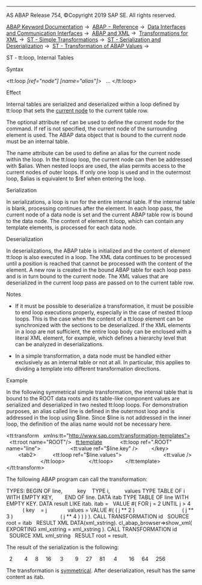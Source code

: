   

* * *

AS ABAP Release 754, ©Copyright 2019 SAP SE. All rights reserved.

[ABAP Keyword Documentation](javascript:call_link\('abenabap.htm'\)) →  [ABAP − Reference](javascript:call_link\('abenabap_reference.htm'\)) →  [Data Interfaces and Communication Interfaces](javascript:call_link\('abenabap_data_communication.htm'\)) →  [ABAP and XML](javascript:call_link\('abenabap_xml.htm'\)) →  [Transformations for XML](javascript:call_link\('abenabap_xml_trafos.htm'\)) →  [ST - Simple Transformations](javascript:call_link\('abenabap_st.htm'\)) →  [ST - Serialization and Deserialization](javascript:call_link\('abenst_serial_deserial.htm'\)) →  [ST - Transformation of ABAP Values](javascript:call_link\('abenst_abap_values.htm'\)) → 

ST - tt:loop, Internal Tables

Syntax

<tt:loop *\[*ref="node"*\]* *\[*name="alias"*\]*\>
  ...
</tt:loop>

Effect

Internal tables are serialized and deserialized within a loop defined by tt:loop that sets the [current node](javascript:call_link\('abenst_tt_ref.htm'\)) to the current table row.

The optional attribute ref can be used to define the current node for the command. If ref is not specified, the current node of the surrounding element is used. The ABAP data object that is bound to the current node must be an internal table.

The name attribute can be used to define an alias for the current node within the loop. In the tt:loop loop, the current node can then be addressed with $alias. When nested loops are used, the alias permits access to the current nodes of outer loops. If only one loop is used and in the outermost loop, $alias is equivalent to $ref when entering the loop.

Serialization

In serializations, a loop is run for the entire internal table. If the internal table is blank, processing continues after the element. In each loop pass, the current node of a data node is set and the current ABAP table row is bound to the data node. The content of element tt:loop, which can contain any template elements, is processed for each data node.

Deserialization

In deserializations, the ABAP table is initialized and the content of element tt:loop is also executed in a loop. The XML data continues to be processed until a position is reached that cannot be processed with the content of the element. A new row is created in the bound ABAP table for each loop pass and is in turn bound to the current node. The XML values that are deserialized in the current loop pass are passed on to the current table row.

Notes

-   If it must be possible to deserialize a transformation, it must be possible to end loop executions properly, especially in the case of nested tt:loop loops. This is the case when the content of a tt:loop element can be synchronized with the sections to be deserialized. If the XML elements in a loop are not sufficient, the entire loop body can be enclosed with a literal XML element, for example, which defines a hierarchy level that can be analyzed in deserializations.

-   In a simple transformation, a data node must be handled either exclusively as an internal table or not at all. In particular, this applies to dividing a template into different transformation directions.

Example

In the following symmetrical simple transformation, the internal table that is bound to the ROOT data roots and its table-like component values are serialized and deserialized in two nested tt:loop loops. For demonstration purposes, an alias called line is defined in the outermost loop and is addressed in the loop using $line. Since $line is not addressed in the inner loop, the definition of the alias name would not be necessary here.

<tt:transform
  xmlns:tt="http://www.sap.com/transformation-templates">
  <tt:root name="ROOT"/>
  <tt:template>
    <tab1>
      <tt:loop ref=".ROOT" name="line">
        <key>
          <tt:value ref="$line.key" />
        </key>
        <tab2>
          <tt:loop ref="$line.values">
            <value>
              <tt:value />
            </value>
          </tt:loop>
        </tab2>
      </tt:loop>
    </tab1>
  </tt:template>
</tt:transform>

The following ABAP program can call the transformation:

TYPES: BEGIN OF line,
         key    TYPE i,
         values TYPE TABLE OF i WITH EMPTY KEY,
       END OF line.
DATA itab TYPE TABLE OF line WITH EMPTY KEY.
DATA result LIKE itab.
itab =
  VALUE #( FOR j = 2 UNTIL j > 4
           ( key    = j
             values = VALUE #( ( j \*\* 2 )
                               ( j \*\* 3 )
                               ( j \*\* 4 ) ) ) ).
CALL TRANSFORMATION id
  SOURCE root = itab
  RESULT XML DATA(xml\_xstring).
cl\_abap\_browser=>show\_xml( EXPORTING xml\_xstring = xml\_xstring ).
CALL TRANSFORMATION id
  SOURCE XML xml\_string
  RESULT root = result.

The result of the serialization is the following:

<tab1>
  <key>2</key>
  <tab2>
    <value>4</value>
    <value>8</value>
    <value>16</value>
  </tab2>
  <key>3</key>
  <tab2>
    <value>9</value>
    <value>27</value>
    <value>81</value>
  </tab2>
  <key>4</key>
  <tab2>
    <value>16</value>
    <value>64</value>
    <value>256</value>
  </tab2>
</tab1>

The transformation is [symmetrical](javascript:call_link\('abenst_symmetry.htm'\)). After deserialization, result has the same content as itab.